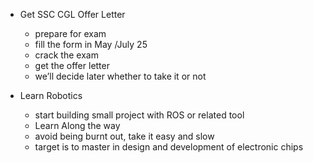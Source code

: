 - Get SSC CGL Offer Letter
	- prepare for exam
	- fill the form in May /July 25
	- crack the exam
	- get the offer letter
	- we’ll decide later whether to take it or not

- Learn Robotics
	- start building small project with ROS or related tool
	- Learn Along the way
	- avoid being burnt out, take it easy and slow
	- target is to master in design and development of electronic chips